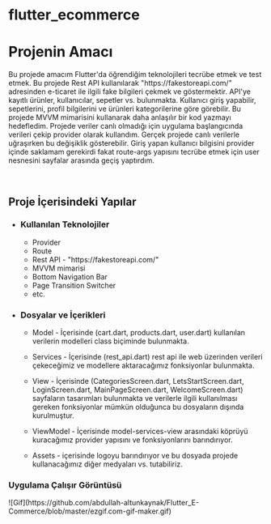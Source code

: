 # flutter_ecommerce
<h1> Projenin Amacı </h1>
<p> Bu projede amacım Flutter'da öğrendiğim teknolojileri tecrübe etmek ve test etmek. Bu projede Rest API kullanılarak "https://fakestoreapi.com/" adresinden e-ticaret ile ilgili fake bilgileri çekmek ve göstermektir. API'ye kayıtlı ürünler, kullanıcılar, sepetler vs. bulunmakta. Kullanıcı giriş yapabilir, sepetlerini, profil bilgilerini ve ürünleri kategorilerine göre görebilir. Bu projede MVVM mimarisini kullanarak daha anlaşılır bir kod yazmayı hedefledim. Projede veriler canlı olmadığı için uygulama başlangıcında verileri çekip provider olarak kullandım. Gerçek projede canlı verilerle uğraşırken bu değişiklik gösterebilir. Giriş yapan kullanıcı bilgisini provider içinde saklamam gerekirdi fakat route-args yapısını tecrübe etmek için user nesnesini sayfalar arasında geçiş yaptırdım. </p> 
</br>
<h2> Proje İçerisindeki Yapılar </h2>
<ul> 
    <li>
     <div>
        <h3> Kullanılan Teknolojiler </h3>
            <ul>
                <li>
                Provider
                </li>
                <li>
                Route
                </li>
                <li>
                Rest API - "https://fakestoreapi.com/"
                </li>
                <li>
                MVVM mimarisi
                </li>
                <li>
                Bottom Navigation Bar
                </li>
                <li>
                Page Transition Switcher
                </li>
                <li>
                etc.
                </li>
            </ul>
     </div> 
     </li>
     <li>
        <div>
            <h3> Dosyalar ve İçerikleri </h3>
            <ul>
                <li>
                <p>Model - İçerisinde (cart.dart, products.dart, user.dart) kullanılan verilerin modelleri class biçiminde bulunmakta. </p> 
                </li>
                <li>
                <p>Services - İçerisinde (rest_api.dart) rest api ile web üzerinden verileri çekeceğimiz ve modellere aktaracağımız fonksiyonlar bulunmakta. </p>
                </li>
                <li>
                <p>View - İçerisinde (CategoriesScreen.dart, LetsStartScreen.dart, LoginScreen.dart, MainPageScreen.dart, WelcomeScreen.dart) sayfaların tasarımları bulunmakta ve verilerle ilgili kullanılması gereken fonksiyonlar mümkün olduğunca bu dosyaların dışında kurulmuştur. </p>
                </li>
                <li>
                <p>ViewModel - İçerisinde model-services-view arasındaki köprüyü kuracağımız provider yapısını ve fonksiyonlarını barındırıyor. </p>
                </li>
                <li>
                <p>Assets - içerisinde logoyu barındırıyor ve bu dosyada projede kullanacağımız diğer medyaları vs. tutabiliriz. </p>
                </li>
            </ul>
        </div>
     </li>
</ul>
<h3> Uygulama Çalışır Görüntüsü </h3>
![Gif](https://github.com/abdullah-altunkaynak/Flutter_E-Commerce/blob/master/ezgif.com-gif-maker.gif)
